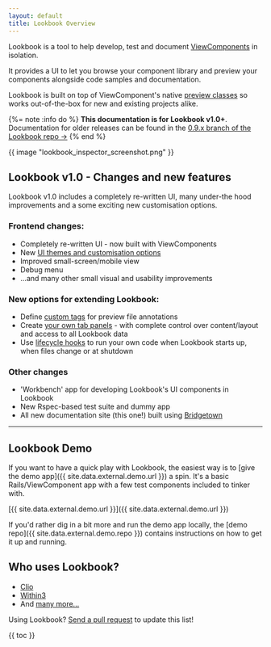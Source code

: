 ```yaml
---
layout: default
title: Lookbook Overview
---
```


Lookbook is a tool to help develop, test and document [ViewComponents](https://viewcomponent.org) in isolation.

It provides a UI to let you browse your component library and preview your components alongside code samples and documentation.

Lookbook is built on top of ViewComponent's native [preview classes](https://viewcomponent.org/guide/previews.html) so works out-of-the-box for new and existing projects alike.

{%= note :info do %}
**This documentation is for Lookbook v1.0+**. Documentation for older releases can be found in the [0.9.x branch of the Lookbook repo &rarr;](https://github.com/allmarkedup/lookbook/tree/0.9.x)
{% end %}

{{ image "lookbook_inspector_screenshot.png" }}

## Lookbook v1.0 - Changes and new features

Lookbook v1.0 includes a completely re-written UI, many under-the hood improvements and a some exciting new customisation options.

### Frontend changes:

* Completely re-written UI - now built with ViewComponents
* New [UI themes and customisation options](/guide/themes/)
* Improved small-screen/mobile view
* Debug menu
* ...and many other small visual and usability improvements

### New options for extending Lookbook:

* Define [custom tags](/guide/extend/tags/) for preview file annotations
* Create [your own tab panels](/guide/extend/panels/) - with complete control over content/layout and access to all Lookbook data
* Use [lifecycle hooks](/guide/extend/hooks/) to run your own code when Lookbook starts up, when files change or at shutdown

### Other changes

* 'Workbench' app for developing Lookbook's UI components in Lookbook
* New Rspec-based test suite and dummy app
* All new documentation site (this one!) built using [Bridgetown](https://www.bridgetownrb.com/)

---


## Lookbook Demo

If you want to have a quick play with Lookbook, the easiest way is to [give the demo app]({{ site.data.external.demo.url }}) a spin. It's a basic Rails/ViewComponent app with a few test components included to tinker with.

[{{ site.data.external.demo.url }}]({{ site.data.external.demo.url }})

If you'd rather dig in a bit more and run the demo app locally, the [demo repo]({{ site.data.external.demo.repo }}) contains instructions on how to get it up and running.

## Who uses Lookbook?

* [Clio](https://www.clio.com/)
* [Within3](https://within3.com/)
* And [many more...](https://github.com/allmarkedup/lookbook/network/dependents?package_id=UGFja2FnZS0xMDM0MzQ1)

Using Lookbook? [Send a pull request](https://github.com/allmarkedup/lookbook/edit/main/docs/src/guide/index.md) to update this list!

{{ toc }}
